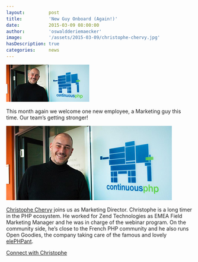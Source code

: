 ```yaml
---
layout:         post
title:          'New Guy Onboard (Again!)'
date:           2015-03-09 08:00:00
author:         'oswaldderiemaecker'
image:          '/assets/2015-03-09/christophe-chervy.jpg'
hasDescription: true
categories:     news
---
```

![Christophe Chervy](/assets/2015-03-09/christophe-chervy-small.jpg)

This month again we welcome one new employee, a Marketing guy this time. Our team’s getting stronger!

<!--more-->

![Christophe Chervy](/assets/2015-03-09/christophe-chervy.jpg)

[Christophe Chervy](/about-us/#ToughSee) joins us as Marketing Director.
Christophe is a long timer in the PHP ecosystem.
He worked for Zend Technologies as EMEA Field Marketing Manager and he was in charge of the webinar program.
On the community side, he’s close to the French PHP community and he also runs Open Goodies,
the company taking care of the famous and lovely [elePHPant](http://www.elephant-php.com/).

[Connect with Christophe](https://www.linkedin.com/profile/view?id=7179474)

